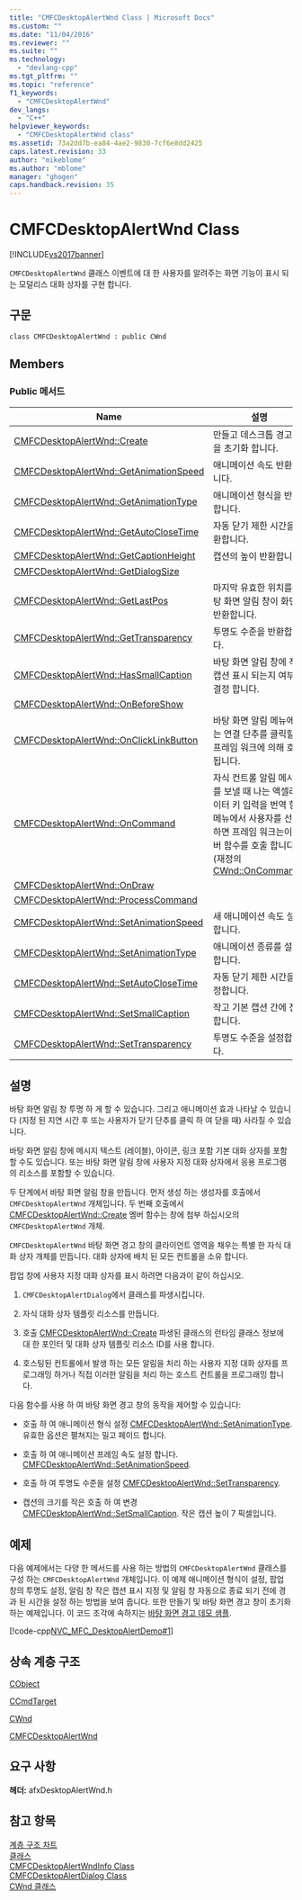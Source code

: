 ```yaml
---
title: "CMFCDesktopAlertWnd Class | Microsoft Docs"
ms.custom: ""
ms.date: "11/04/2016"
ms.reviewer: ""
ms.suite: ""
ms.technology: 
  - "devlang-cpp"
ms.tgt_pltfrm: ""
ms.topic: "reference"
f1_keywords: 
  - "CMFCDesktopAlertWnd"
dev_langs: 
  - "C++"
helpviewer_keywords: 
  - "CMFCDesktopAlertWnd class"
ms.assetid: 73a2dd7b-ea84-4ae2-9830-7cf6e8dd2425
caps.latest.revision: 33
author: "mikeblome"
ms.author: "mblome"
manager: "ghogen"
caps.handback.revision: 35
---
```

# CMFCDesktopAlertWnd Class
[!INCLUDE[vs2017banner](../../assembler/inline/includes/vs2017banner.md)]

`CMFCDesktopAlertWnd` 클래스 이벤트에 대 한 사용자를 알려주는 화면 기능이 표시 되는 모덜리스 대화 상자를 구현 합니다.  
  
## 구문  
  
```  
class CMFCDesktopAlertWnd : public CWnd  
```  
  
## Members  
  
### Public 메서드  
  
|Name|설명|  
|----------|--------|  
|[CMFCDesktopAlertWnd::Create](../Topic/CMFCDesktopAlertWnd::Create.md)|만들고 데스크톱 경고 창을 초기화 합니다.|  
|[CMFCDesktopAlertWnd::GetAnimationSpeed](../Topic/CMFCDesktopAlertWnd::GetAnimationSpeed.md)|애니메이션 속도 반환합니다.|  
|[CMFCDesktopAlertWnd::GetAnimationType](../Topic/CMFCDesktopAlertWnd::GetAnimationType.md)|애니메이션 형식을 반환합니다.|  
|[CMFCDesktopAlertWnd::GetAutoCloseTime](../Topic/CMFCDesktopAlertWnd::GetAutoCloseTime.md)|자동 닫기 제한 시간을 반환합니다.|  
|[CMFCDesktopAlertWnd::GetCaptionHeight](../Topic/CMFCDesktopAlertWnd::GetCaptionHeight.md)|캡션의 높이 반환합니다.|  
|[CMFCDesktopAlertWnd::GetDialogSize](../Topic/CMFCDesktopAlertWnd::GetDialogSize.md)||  
|[CMFCDesktopAlertWnd::GetLastPos](../Topic/CMFCDesktopAlertWnd::GetLastPos.md)|마지막 유효한 위치를 바탕 화면 알림 창이 화면에 반환합니다.|  
|[CMFCDesktopAlertWnd::GetTransparency](../Topic/CMFCDesktopAlertWnd::GetTransparency.md)|투명도 수준을 반환합니다.|  
|[CMFCDesktopAlertWnd::HasSmallCaption](../Topic/CMFCDesktopAlertWnd::HasSmallCaption.md)|바탕 화면 알림 창에 작은 캡션 표시 되는지 여부를 결정 합니다.|  
|[CMFCDesktopAlertWnd::OnBeforeShow](../Topic/CMFCDesktopAlertWnd::OnBeforeShow.md)||  
|[CMFCDesktopAlertWnd::OnClickLinkButton](../Topic/CMFCDesktopAlertWnd::OnClickLinkButton.md)|바탕 화면 알림 메뉴에 있는 연결 단추를 클릭할 때 프레임 워크에 의해 호출 됩니다.|  
|[CMFCDesktopAlertWnd::OnCommand](../Topic/CMFCDesktopAlertWnd::OnCommand.md)|자식 컨트롤 알림 메시지를 보낼 때 나는 액셀러레이터 키 입력을 번역 항목 메뉴에서 사용자를 선택 하면 프레임 워크는이 멤버 함수를 호출 합니다.  \(재정의 [CWnd::OnCommand](../Topic/CWnd::OnCommand.md).\)|  
|[CMFCDesktopAlertWnd::OnDraw](../Topic/CMFCDesktopAlertWnd::OnDraw.md)||  
|[CMFCDesktopAlertWnd::ProcessCommand](../Topic/CMFCDesktopAlertWnd::ProcessCommand.md)||  
|[CMFCDesktopAlertWnd::SetAnimationSpeed](../Topic/CMFCDesktopAlertWnd::SetAnimationSpeed.md)|새 애니메이션 속도 설정합니다.|  
|[CMFCDesktopAlertWnd::SetAnimationType](../Topic/CMFCDesktopAlertWnd::SetAnimationType.md)|애니메이션 종류를 설정합니다.|  
|[CMFCDesktopAlertWnd::SetAutoCloseTime](../Topic/CMFCDesktopAlertWnd::SetAutoCloseTime.md)|자동 닫기 제한 시간을 설정합니다.|  
|[CMFCDesktopAlertWnd::SetSmallCaption](../Topic/CMFCDesktopAlertWnd::SetSmallCaption.md)|작고 기본 캡션 간에 전환 합니다.|  
|[CMFCDesktopAlertWnd::SetTransparency](../Topic/CMFCDesktopAlertWnd::SetTransparency.md)|투명도 수준을 설정합니다.|  
  
## 설명  
 바탕 화면 알림 창 투명 하 게 할 수 있습니다. 그리고 애니메이션 효과 나타날 수 있습니다 \(지정 된 지연 시간 후 또는 사용자가 닫기 단추를 클릭 하 여 닫을 때\) 사라질 수 있습니다.  
  
 바탕 화면 알림 창에 메시지 텍스트 \(레이블\), 아이콘, 링크 포함 기본 대화 상자를 포함할 수도 있습니다.  또는 바탕 화면 알림 창에 사용자 지정 대화 상자에서 응용 프로그램의 리소스를 포함할 수 있습니다.  
  
 두 단계에서 바탕 화면 알림 창을 만듭니다.  먼저 생성 하는 생성자를 호출에서 `CMFCDesktopAlertWnd` 개체입니다.  두 번째 호출에서 [CMFCDesktopAlertWnd::Create](../Topic/CMFCDesktopAlertWnd::Create.md) 멤버 함수는 창에 첨부 하십시오의 `CMFCDesktopAlertWnd` 개체.  
  
 `CMFCDesktopAlertWnd` 바탕 화면 경고 창의 클라이언트 영역을 채우는 특별 한 자식 대화 상자 개체를 만듭니다.  대화 상자에 배치 된 모든 컨트롤을 소유 합니다.  
  
 팝업 창에 사용자 지정 대화 상자를 표시 하려면 다음과이 같이 하십시오.  
  
1.  `CMFCDesktopAlertDialog`에서 클래스를 파생시킵니다.  
  
2.  자식 대화 상자 템플릿 리소스를 만듭니다.  
  
3.  호출 [CMFCDesktopAlertWnd::Create](../Topic/CMFCDesktopAlertWnd::Create.md) 파생된 클래스의 런타임 클래스 정보에 대 한 포인터 및 대화 상자 템플릿 리소스 ID를 사용 합니다.  
  
4.  호스팅된 컨트롤에서 발생 하는 모든 알림을 처리 하는 사용자 지정 대화 상자를 프로그래밍 하거나 직접 이러한 알림을 처리 하는 호스트 컨트롤을 프로그래밍 합니다.  
  
 다음 함수를 사용 하 여 바탕 화면 경고 창의 동작을 제어할 수 있습니다:  
  
-   호출 하 여 애니메이션 형식 설정 [CMFCDesktopAlertWnd::SetAnimationType](../Topic/CMFCDesktopAlertWnd::SetAnimationType.md).  유효한 옵션은 펼쳐지는 밀고 페이드 합니다.  
  
-   호출 하 여 애니메이션 프레임 속도 설정 합니다. [CMFCDesktopAlertWnd::SetAnimationSpeed](../Topic/CMFCDesktopAlertWnd::SetAnimationSpeed.md).  
  
-   호출 하 여 투명도 수준을 설정 [CMFCDesktopAlertWnd::SetTransparency](../Topic/CMFCDesktopAlertWnd::SetTransparency.md).  
  
-   캡션의 크기를 작은 호출 하 여 변경 [CMFCDesktopAlertWnd::SetSmallCaption](../Topic/CMFCDesktopAlertWnd::SetSmallCaption.md).  작은 캡션 높이 7 픽셀입니다.  
  
## 예제  
 다음 예제에서는 다양 한 메서드를 사용 하는 방법의 `CMFCDesktopAlertWnd` 클래스를 구성 하는 `CMFCDesktopAlertWnd` 개체입니다.  이 예제 애니메이션 형식이 설정, 팝업 창의 투명도 설정, 알림 창 작은 캡션 표시 지정 및 알림 창 자동으로 종료 되기 전에 경과 된 시간을 설정 하는 방법을 보여 줍니다.  또한 만들기 및 바탕 화면 경고 창이 초기화 하는 예제입니다.  이 코드 조각에 속하지는  [바탕 화면 경고 데모 샘플](../../top/visual-cpp-samples.md).  
  
 [!code-cpp[NVC_MFC_DesktopAlertDemo#1](../../mfc/reference/codesnippet/CPP/cmfcdesktopalertwnd-class_1.cpp)]  
  
## 상속 계층 구조  
 [CObject](../../mfc/reference/cobject-class.md)  
  
 [CCmdTarget](../../mfc/reference/ccmdtarget-class.md)  
  
 [CWnd](../../mfc/reference/cwnd-class.md)  
  
 [CMFCDesktopAlertWnd](../../mfc/reference/cmfcdesktopalertwnd-class.md)  
  
## 요구 사항  
 **헤더:** afxDesktopAlertWnd.h  
  
## 참고 항목  
 [계층 구조 차트](../../mfc/hierarchy-chart.md)   
 [클래스](../../mfc/reference/mfc-classes.md)   
 [CMFCDesktopAlertWndInfo Class](../../mfc/reference/cmfcdesktopalertwndinfo-class.md)   
 [CMFCDesktopAlertDialog Class](../../mfc/reference/cmfcdesktopalertdialog-class.md)   
 [CWnd 클래스](../../mfc/reference/cwnd-class.md)